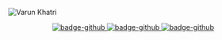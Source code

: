 <div>

![Varun Khatri](https://i.imgur.com/MeP4c7g.png)

</div>
<div align = "center">

<a href='https://github.com/khatrivarun'>
<img src='https://img.shields.io/badge/GitHub-khatrivarun-inactive?style=for-the-badge&logo=github&logoColor=white' border='0' alt='badge-github'/>
</a>

<a href='mailto:varun.h.khatri.dev@protonmail'>
<img src='https://img.shields.io/badge/ProtonMail-varun.h.khatri.dev-inactive?style=for-the-badge&logo=protonmail&logoColor=white' border='0' alt='badge-github'/>
</a>

<a href='https://bit.ly/varuncv'>
<img src='https://img.shields.io/badge/Resume-Varun Khatri-inactive?style=for-the-badge&logo=adobe&logoColor=white' border='0' alt='badge-github'/>
</a>

</div>
